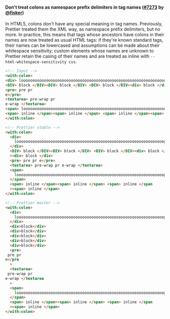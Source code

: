 #### Don't treat colons as namespace prefix delimiters in tag names ([#7273](https://github.com/prettier/prettier/pull/7273) by [@fisker](https://github.com/fisker))

In HTML5, colons don't have any special meaning in tag names. Previously, Prettier treated them the XML way, as namespace prefix delimiters, but no more. In practice, this means that tags whose ancestors have colons in their names are now treated as usual HTML tags: if they're known standard tags, their names can be lowercased and assumptions can be made about their whitespace sensitivity; custom elements whose names are unknown to Prettier retain the casing of their names and are treated as inline with `--html-whitespace-sensitivity css`.

<!-- prettier-ignore -->
```html
<!-- Input -->
<with:colon>
<div> looooooooooooooooooooooooooooooooooooooooooooooooooooooooooooooooog block </div>
<DIV> block </DIV><DIV> block </DIV> <DIV> block </DIV><div> block </div><div> block </div>
<pre> pre pr
e</pre>
<textarea> pre-wrap pr
e-wrap </textarea>
<span> looooooooooooooooooooooooooooooooooooooooooooooooooooooooooooooooog inline </span>
<span> inline </span><span> inline </span> <span> inline </span><span> inline </span>
</with:colon>

<!-- Prettier stable -->
<with:colon>
  <div>
    looooooooooooooooooooooooooooooooooooooooooooooooooooooooooooooooog block
  </div>
  <DIV> block </DIV><DIV> block </DIV> <DIV> block </DIV><div> block </div
  ><div> block </div>
  <pre> pre pr e</pre>
  <textarea> pre-wrap pr e-wrap </textarea>
  <span>
    looooooooooooooooooooooooooooooooooooooooooooooooooooooooooooooooog inline
  </span>
  <span> inline </span><span> inline </span> <span> inline </span
  ><span> inline </span>
</with:colon>

<!-- Prettier master -->
<with:colon>
  <div>
    looooooooooooooooooooooooooooooooooooooooooooooooooooooooooooooooog block
  </div>
  <div>block</div>
  <div>block</div>
  <div>block</div>
  <div>block</div>
  <div>block</div>
  <pre>
 pre pr
e</pre
  >
  <textarea>
 pre-wrap pr
e-wrap </textarea
  >
  <span>
    looooooooooooooooooooooooooooooooooooooooooooooooooooooooooooooooog inline
  </span>
  <span> inline </span><span> inline </span> <span> inline </span
  ><span> inline </span>
</with:colon>
```

